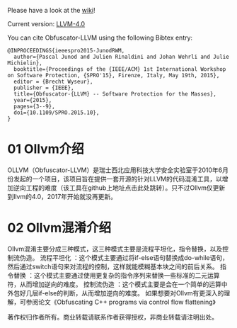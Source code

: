 Please have a look at the [wiki](https://github.com/obfuscator-llvm/obfuscator/wiki)!

Current version: [LLVM-4.0](https://github.com/obfuscator-llvm/obfuscator/tree/llvm-4.0)

You can cite Obfuscator-LLVM using the following Bibtex entry:

```
@INPROCEEDINGS{ieeespro2015-JunodRWM,
  author={Pascal Junod and Julien Rinaldini and Johan Wehrli and Julie Michielin},
  booktitle={Proceedings of the {IEEE/ACM} 1st International Workshop on Software Protection, {SPRO'15}, Firenze, Italy, May 19th, 2015},
  editor = {Brecht Wyseur},
  publisher = {IEEE},
  title={Obfuscator-{LLVM} -- Software Protection for the Masses},
  year={2015},
  pages={3--9},
  doi={10.1109/SPRO.2015.10},
}
```


# 01 Ollvm介绍

OLLVM（Obfuscator-LLVM）是瑞士西北应用科技大学安全实验室于2010年6月份发起的一个项目，该项目旨在提供一套开源的针对LLVM的代码混淆工具，以增加逆向工程的难度（该工具在github上地址点击此处跳转）。只不过Ollvm仅更新到llvm的4.0，2017年开始就没再更新。

# 02 Ollvm混淆介绍

Ollvm混淆主要分成三种模式，这三种模式主要是流程平坦化，指令替换，以及控制流伪造。
流程平坦化 ：这个模式主要通过将if-else语句替换成do-while语句，然后通过switch语句来对流程的控制，这样就能模糊基本块之间的前后关系。
指令替换 ：这个模式主要通过使用更复杂的指令序列来替换一些标准的二元运算符，从而增加逆向的难度。
控制流伪造 ：这个模式主要是会在一个简单的运算中外包好几层if-else的判断，从而增加逆向的难度。
如果想要对Ollvm有更深入的理解，可参阅论文《Obfuscating C++ programs via control flow flattening》


著作权归作者所有。商业转载请联系作者获得授权，非商业转载请注明出处。
